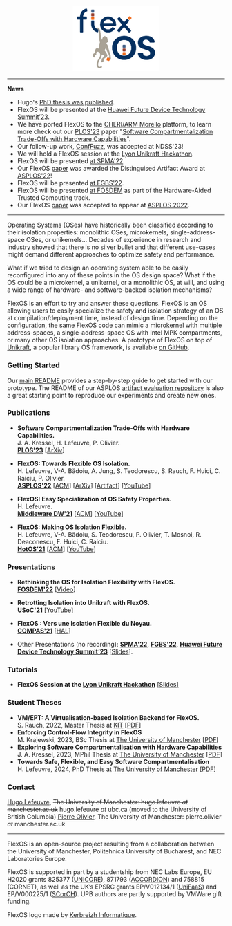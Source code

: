 <p align="center">
  <img width="200" src="https://github.com/project-flexos/project-flexos.github.io/raw/main/logo/SVG/logo-flexos-png.svg">
<link rel="shortcut icon" type="image/png" href="logo/FAVICON/flexos-favicon-8.png">
</p>

* * *
**News**
- Hugo's [PhD thesis was published](https://pure.manchester.ac.uk/ws/portalfiles/portal/317271609/FULL_TEXT.PDF).
- FlexOS will be presented at the [Huawei Future Device Technology Summit’23](https://github.com/project-flexos/project-flexos.github.io/raw/main/docs/Huawei_Future_Device_Summit_Helsinki.pdf).
- We have ported FlexOS to the [CHERI/ARM Morello]([url](https://www.arm.com/architecture/cpu/morello)) platform, to learn more check out our [PLOS'23](https://plos-workshop.org/2023/) paper "[Software Compartmentalization Trade-Offs with Hardware Capabilities](https://arxiv.org/abs/2309.11332)".
- Our follow-up work, [ConfFuzz](https://conffuzz.github.io/), was accepted at NDSS'23!
- We will hold a FlexOS session at the [Lyon Unikraft Hackathon](https://unikraft.org/community/hackathons/2022-05-lyon/).
- FlexOS will be presented [at SPMA'22](https://sites.google.com/view/spma22eurosys/home).
- Our FlexOS [paper](https://arxiv.org/abs/2112.06566) was awarded the Distinguised Artifact Award at [ASPLOS'22](https://asplos-conference.org/)!
- FlexOS will be presented [at FGBS'22](https://www.betriebssysteme.org/aktivitaeten/treffen/2022-hamburg/programm/).
- FlexOS will be presented [at FOSDEM](https://fosdem.org/2022/schedule/event/tee_flexos/) as part of the Hardware-Aided Trusted Computing track.
- Our FlexOS [paper](https://arxiv.org/abs/2112.06566) was accepted to appear
at [ASPLOS 2022](https://asplos-conference.org/).

* * *

Operating Systems (OSes) have historically been classified according to their isolation properties: monolithic OSes, microkernels, single-address-space OSes, or unikernels... Decades of experience in research and industry showed that there is no silver bullet and that different use-cases might demand different approaches to optimize safety and performance.

What if we tried to design an operating system able to be easily reconfigured into any of these points in the OS design space? What if the OS could be a microkernel, a unikernel, or a monolithic OS, at will, and using a wide range of hardware- and software-backed isolation mechanisms?

FlexOS is an effort to try and answer these questions. FlexOS is an OS allowing users to easily specialize the safety and isolation strategy of an OS at compilation/deployment time, instead of design time. Depending on the configuration, the same FlexOS code can mimic a microkernel with multiple address-spaces, a single-address-space OS with Intel MPK compartments, or many other OS isolation approaches. A prototype of FlexOS on top of [Unikraft](https://unikraft.org/), a popular library OS framework, is available [on GitHub](https://github.com/project-flexos/unikraft).

### Getting Started

Our [main README](https://github.com/project-flexos/unikraft) provides a step-by-step guide to get started with our prototype. The README of our ASPLOS [artifact evaluation repository](https://github.com/project-flexos/asplos22-ae) is also a great starting point to reproduce our experiments and create new ones.

### Publications

* **Software Compartmentalization Trade-Offs with Hardware Capabilities.**<br/>J. A. Kressel, H. Lefeuvre, P. Olivier.<br/>[**PLOS'23**](https://www.plos-workshop.org/2023/) [[ArXiv](https://arxiv.org/abs/2309.11332)]

* **FlexOS: Towards Flexible OS Isolation.**<br/>H. Lefeuvre, V-A. Bădoiu, A. Jung, S. Teodorescu, S. Rauch, F. Huici, C. Raiciu, P. Olivier.<br/>[**ASPLOS'22**](https://asplos-conference.org/) [[ACM](https://dl.acm.org/doi/10.1145/3503222.3507759)] [[ArXiv](https://arxiv.org/abs/2112.06566)] [[Artifact](https://github.com/project-flexos/asplos22-ae)] [[YouTube](https://www.youtube.com/watch?v=fKkV4yp97Wc)]

* **FlexOS: Easy Specialization of OS Safety Properties.**<br/>H. Lefeuvre.<br/>[**Middleware DW'21**](https://middleware-conf.github.io/2021/call-for-doctoral-symposium/) [[ACM](https://dl.acm.org/doi/abs/10.1145/3491087.3493683)] [[YouTube](https://www.youtube.com/watch?v=jH9sNBuvp0Q)]

* **FlexOS: Making OS Isolation Flexible.**<br/>H. Lefeuvre, V-A. Bădoiu, S. Teodorescu, P. Olivier, T. Mosnoi, R. Deaconescu, F. Huici, C. Raiciu.<br/>[**HotOS'21**](https://sigops.org/s/conferences/hotos/2021/) [[ACM](https://dl.acm.org/doi/abs/10.1145/3458336.3465292)] [[YouTube](https://www.youtube.com/watch?v=0abQORrJLS4)]

### Presentations

* **Rethinking the OS for Isolation Flexibility with FlexOS.**<br/>[**FOSDEM'22**](https://fosdem.org/2022/schedule/event/tee_flexos/) [[Video](http://bofh.nikhef.nl/events/FOSDEM/2022/D.trusted-hardware/tee_flexos.webm)]

* **Retrotting Isolation into Unikraft with FlexOS.**<br/>[**USoC'21**](https://usoc21.unikraft.org/) [[YouTube](https://www.youtube.com/watch?v=XjVzZeq1Pww)]

* **FlexOS : Vers une Isolation Flexible du Noyau.**<br/>[**COMPAS'21**](https://2021.compas-conference.fr/) [[HAL](https://hal.archives-ouvertes.fr/hal-03283641/)]

* Other Presentations (no recording): [**SPMA'22**](https://sites.google.com/view/spma22eurosys/home), [**FGBS'22**](https://www.betriebssysteme.org/aktivitaeten/treffen/2022-hamburg/programm/), [**Huawei Future Device Technology Summit’23**](https://github.com/project-flexos/project-flexos.github.io/raw/main/docs/Huawei_Future_Device_Summit_Helsinki.pdf) [[Slides](/slides/flexos-huawei-helsinki23.pdf)].

### Tutorials

* **FlexOS Session at the [Lyon Unikraft Hackathon](https://unikraft.org/community/hackathons/2022-05-lyon/)** [[Slides]](/slides/flexos-lyon-tutorial.pdf)

### Student Theses

* **VM/EPT: A Virtualisation-based Isolation Backend for FlexOS.**<br/>S. Rauch, 2022, Master Thesis at [KIT](https://os.itec.kit.edu/index.php) [[PDF](https://os.itec.kit.edu/97_3826.php)]
* **Enforcing Control-Flow Integrity in FlexOS**<br/>M. Krajewski, 2023, BSc Thesis at [The University of Manchester](https://www.manchester.ac.uk/) [[PDF](https://github.com/project-flexos/project-flexos.github.io/raw/main/docs/mateusz-krajewski-report.pdf)]
* **Exploring Software Compartmentalisation with Hardware Capabilities**<br/>J. A. Kressel, 2023, MPhil Thesis at [The University of Manchester](https://www.manchester.ac.uk/) [[PDF](https://pure.manchester.ac.uk/ws/portalfiles/portal/280560037/FULL_TEXT.PDF)]
* **Towards Safe, Flexible, and Easy Software Compartmentalisation**<br/>H. Lefeuvre, 2024, PhD Thesis at [The University of Manchester](https://www.manchester.ac.uk/) [[PDF](https://pure.manchester.ac.uk/ws/portalfiles/portal/317271609/FULL_TEXT.PDF)]

### Contact

[Hugo Lefeuvre](https://owl.eu.com), ~~The University of Manchester: hugo.lefeuvre *at* manchester.ac.uk~~ hugo.lefeuvre *at* ubc.ca (moved to the University of British Columbia)
[Pierre Olivier](https://sites.google.com/view/pierreolivier), The University of Manchester: pierre.olivier *at* manchester.ac.uk

* * *

FlexOS is an open-source project resulting from a collaboration between the University of Manchester, Politehnica University of Bucharest, and NEC Laboratories Europe.

FlexOS is supported in part by a studentship from NEC Labs Europe, EU H2020 grants 825377 ([UNICORE](https://unicore-project.eu/)), 871793 ([ACCORDION](https://www.accordion-project.eu/)) and 758815 (CORNET), as well as the UK’s EPSRC grants EP/V012134/1 ([UniFaaS](https://gow.epsrc.ukri.org/NGBOViewGrant.aspx?GrantRef=EP/V012134/1)) and EP/V000225/1 ([SCorCH](https://scorch-project.github.io/)). UPB authors are partly supported by VMWare gift funding.

FlexOS logo made by [Kerbreizh Informatique](https://www.kerbreizh-informatique.fr/communication/).
